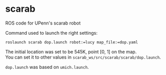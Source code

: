# scarab
ROS code for UPenn's scarab robot

Command used to launch the right settings:
```
roslaunch scarab dop.launch robot:=lucy map_file:=dop.yaml
```

The initial location was set to be 545K, point [0, 1] on the map.  
You can set it to other values in `scarab_ws/src/scarab/scarab/dop.launch`.

`dop.launch` was based on `umich.launch`.
